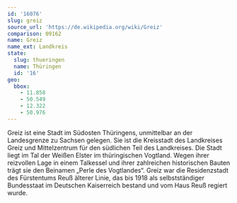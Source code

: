 ```yaml
---
id: '16076'
slug: greiz
source_url: 'https://de.wikipedia.org/wiki/Greiz'
comparison: 09162
name: Greiz
name_ext: Landkreis
state:
  slug: thueringen
  name: Thüringen
  id: '16'
geo:
  bbox:
    - 11.858
    - 50.549
    - 12.322
    - 50.976
---
```


Greiz ist eine Stadt im Südosten Thüringens, unmittelbar an der Landesgrenze zu Sachsen gelegen. Sie ist die Kreisstadt des Landkreises Greiz und Mittelzentrum für den südlichen Teil des Landkreises. Die Stadt liegt im Tal der Weißen Elster im thüringischen Vogtland. Wegen ihrer reizvollen Lage in einem Talkessel und ihrer zahlreichen historischen Bauten trägt sie den Beinamen „Perle des Vogtlandes“. Greiz war die Residenzstadt des Fürstentums Reuß älterer Linie, das bis 1918 als selbstständiger Bundesstaat im Deutschen Kaiserreich bestand und vom Haus Reuß regiert wurde.

